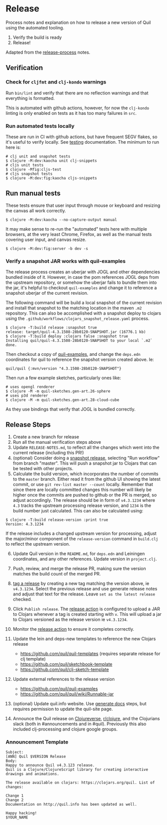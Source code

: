 # Release

Process notes and explanation on how to release a new version of Quil using the automated tooling.

1. Verify the build is ready
2. Release!

Adapted from the [release-process](https://github.com/quil/quil/wiki/Dev-notes#release-process) notes.

## Verification

### Check for `cljfmt` and `clj-kondo` warnings

Run `bin/lint` and verify that there are no reflection warnings and that everything is formatted.

This is automated with github actions, however, for now the `clj-kondo` linting
is only enabled on tests as it has too many failures in `src`.

### Run automated tests locally

These are run in CI with github actions, but have frequent SEGV flakes, so it's useful to verify locally. See [testing](testing.md) documentation. The minimum to run here is:

```
# clj unit and snapshot tests
$ clojure -M:dev:kaocha unit clj-snippets
# cljs unit tests
$ clojure -Mfig:cljs-test
# cljs snapshot tests
$ clojure -M:dev:fig:kaocha cljs-snippets
```

## Run manual tests

These tests ensure that user input through mouse or keyboard and resizing the canvas all work correctly.

```
$ clojure -M:dev:kaocha --no-capture-output manual
```

It may make sense to re-run the "automated" tests here with multiple browsers, at the very least Chrome, Firefox, as well as the manual tests covering user input, and canvas resize.

```
$ clojure -M:dev:fig:server -b dev -s
```

### Verify a snapshot JAR works with quil-examples

The release process creates an uberjar with JOGL and other dependencies bundled inside of it. However, in case the pom references JOGL deps from the upstream repository, or somehow the uberjar fails to bundle them into the jar, it's helpful to checkout `quil-examples` and change it to reference a snapshot uberjar of the current revision.

The following command will be build a local snapshot of the current revision and install that snapshot to the matching location in the maven `.m2` repository. This can also be accomplished with a snapshot deploy to clojars using the `.github/workflows/clojars_snapshot_release.yaml` process.

```
$ clojure -T:build release :snapshot true
release: target/quil-4.3.1508-28b0120-SNAPSHOT.jar (16776.1 kb)
$ clojure -T:build deploy :clojars false :snapshot true
Installing quil/quil-4.3.1508-28b0120-SNAPSHOT to your local `.m2`
done.
```

Then checkout a copy of [quil-examples](https://github.com/quil/quil-examples), and change the `deps.edn` coordinates for quil to reference the snapshot version created above. Ie:

```
quil/quil {:mvn/version "4.3.1508-28b0120-SNAPSHOT"}
```

Then run a few example sketches, particularly ones like:

```
# uses opengl renderer
$ clojure -M -m quil-sketches.gen-art.26-sphere
# uses p3d renderer
$ clojure -M -m quil-sketches.gen-art.28-cloud-cube
```

As they use bindings that verify that JOGL is bundled correctly.

## Release Steps

1. Create a new branch for release
2. Run all the manual verification steps above
3. Update `RELEASE-NOTES.md`, to reflect all the changes which went into the current release (including this PR!)
4. (optional) Consider doing a [snapshot release](https://github.com/quil/quil/actions/workflows/clojars_snapshot_release.yaml), selecting "Run workflow" from branch "master". This will push a snapshot jar to Clojars that can be tested with other projects.
5. Calculate the build version, which incorporates the number of commits to the `master` branch. Either read it from the github UI showing the latest commit, or use `git rev-list master --count` locally. Remember that since there are locally committed changes this number will likely be higher once the commits are pushed to github or the PR is merged, so adjust accordingly. The release should be in form of `v4.3.1234` where `4.3` tracks the upstream processing release version, and `1234` is the build number just calculated. This can also be calculated using: 

```
$ clojure -T:build release-version :print true
Version: 4.3.1234
```

If the release includes a changed upstream version for processing, adjust the major/minor component of the `release-version` command in `build.clj` to reflect the upstream version.

6. Update Quil version in the `README.md`, for `deps.edn` and Leiningen coordinates, and any other references. Update version in `project.clj`.
7. Push, review, and merge the release PR, making sure the version matches the build count of the merged PR.
8. [tag a release](https://github.com/quil/quil/releases/new) by creating a new tag matching the version above, ie `v4.3.1234`. Select the previous release and use generate release notes and adjust that text for the release. Leave `set as the latest release` checked.
9. Click `Publish release`. The [release action](https://github.com/quil/quil/actions/workflows/clojars_release.yaml) is configured to upload a JAR to Clojars whenever a tag is created starting with `v`. This will upload a jar to Clojars versioned as the release version ie `v4.3.1234`.
10. Monitor the [release action](https://github.com/quil/quil/actions/workflows/clojars_release.yaml) to ensure it completes correctly.
11. Update the lein and deps-new templates to reference the new Clojars release
    * https://github.com/quil/quil-templates (requires separate release for clj template)
    * https://github.com/quil/sketchbook-template
    * https://github.com/quil/clj-sketch-template

12. Update external references to the release version
    * https://github.com/quil/quil-examples
    * https://github.com/quil/quil/wiki/Runnable-jar

13. (optional) Update quil.info website. Use [generate docs](https://github.com/quil/quil/wiki/Snippets#generate-documention) steps, but requires permission to update the quil-site page.
14. Announce the Quil release on [Clojureverse](https://clojureverse.org/), [r/clojure](https://www.reddit.com/r/Clojure/), and the Clojurians slack (both in #announcements and in #quil). Previously this also included clj-processing and clojure google groups.

### Announcement Template

```
Subject:
[ANN] Quil $VERSION Release
Body:
Happy to announce Quil v4.3.123 release.
Quil is a Clojure/ClojureScript library for creating interactive drawings and animations.

The release available on clojars: https://clojars.org/quil. List of changes:

Change 1
Change 2
Documentation on http://quil.info has been updated as well.

Happy hacking!
$YOUR_NAME
```
